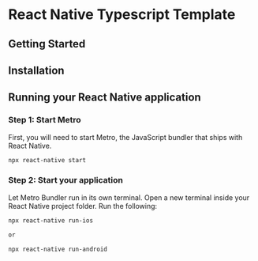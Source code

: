 # React Native Typescript Template

## Getting Started

## Installation

## Running your React Native application
### Step 1: Start Metro
First, you will need to start Metro, the JavaScript bundler that ships with React Native.

```bash
npx react-native start
```

### Step 2: Start your application
Let Metro Bundler run in its own terminal. Open a new terminal inside your React Native project folder. Run the following:

```bash
npx react-native run-ios

or

npx react-native run-android
```